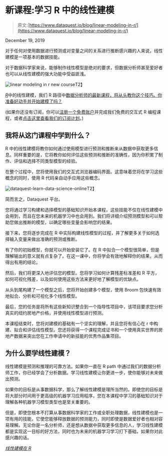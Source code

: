 # 新课程:学习 R 中的线性建模

> 原文:[https://www.dataquest.io/blog/linear-modeling-in-r/](https://www.dataquest.io/blog/linear-modeling-in-r/)

December 19, 2019

对于任何对使用数据进行预测或对变量之间的关系进行推断感兴趣的人来说，线性建模是一项基本的数据技能。

对于数据科学家来说，能够制作线性模型是绝对的要求，但数据分析师甚至爱好者也可以从线性建模的强大功能中受益匪浅。

![linear modeling in r new course](../Images/5d4aba4501ab22124408e1e7662af38b.png "Linear_Modeling_in_R__2")T2】

[*R*](https://www.dataquest.io/course/linear-modeling-r/)中的线性建模，我们 R 路径中[数据分析师的最新课程，将从头教你这个技巧。你准备好动手并开始建模了吗？](https://www.dataquest.io/path/data-analyst-r/)

(如果你还没有订阅，你可以[注册一个免费账户](https://app.dataquest.io/signup)并完成我们免费的交互式 R 编程课程，或者[点击这里查看我们的订阅计划](https://www.dataquest.io/subscribe/)。)

## 我将从这门课程中学到什么？

R 中的线性建模将教你如何通过使用模型进行预测和推断来从数据中获取更多信息。同样重要的是，它将教你如何评估这些预测和推断的准确性，因为你积累了制作、评估和选择不同类型模型的经验。

在整个过程中，您将使用我们的交互式浏览器编码界面。这意味着您将在学习这些概念的同时，使用 R 代码亲自动手应用这些概念。

![dataquest-learn-data-science-online](../Images/8cbc4821ae1245a9fd02da67c90ed420.png "dataquest-learn-data-science-online")T2】

简而言之，Dataquest 平台。

您将通过学习构建和选择模型的基础知识开始本课程，这些技能不仅在线性建模中会用到，而且在您未来的机器学习中也会用到。我们将详细介绍预测模型和可以帮助您做出推断的模型，以确定哪些变量会影响您的结果。

接下来，您将逐步完成在 R 中实际构建线性模型的过程，并了解更多关于如何选择输入变量来做出准确的预测或推断。

有了你的初始模型，你就可以开始安装它了。在 R 中拟合一个模型很简单，但是理解输出的意义就有点复杂了。在这一课中，你将学会有效地解释你的结果，从而得出有用的结论。

然后，我们将更深入地评估您的模型。您将学习如何计算残差标准差和 R 平方，如何可视化残差，以及如何使用这些方法来更好地了解模型的优缺点。

从头到尾构建了一个模型之后，您将开始创建多个模型，使用 Broom 包快速有效地拟合、分析和可视化多个线性模型。

最后，您的任务是将所有这些新知识整合到一个指导性项目中，该项目要求您分析真实的纽约房地产价格，并使用线性模型进行预测。

本课程结束时，您将对建模的基础有一个坚实的理解，并且您将有信心在 r 中构建、拟合和评估线性模型。您还将获得一个课程完成证书和一个使用真实世界的房地产数据来突出您在工作申请中的新技能的优秀作品集项目。

## 为什么要学线性建模？

线性建模是预测和推理的可靠方法。如果你一直在 R path 中通过我们的数据分析师工作，你已经学会了分析数据。学习线性建模让你更进一步，使你能够对未来做出预测。

如果你的目标是从事数据科学，那么了解线性建模是理所当然的。即使您的目标是将大部分时间用于更高级的机器学习应用程序，您在本课程中学习的基础知识对于理解各种机器学习模型类型也是至关重要的。

但是，即使您根本不打算从事数据科学家的工作或全职处理数据，线性建模也是一项有用的技能，它使您能够释放数据的预测能力，同时即使是数据爱好者也相对容易理解。无论你是一名分析师，还是想从数据中获取更多信息的人，学习线性建模都是实现这一目标的好方法，同时也为未来的机器学习学习打下基础，如果你对此感兴趣的话。

[*线性建模在 R*](https://www.dataquest.io/course/linear-modeling-r/)